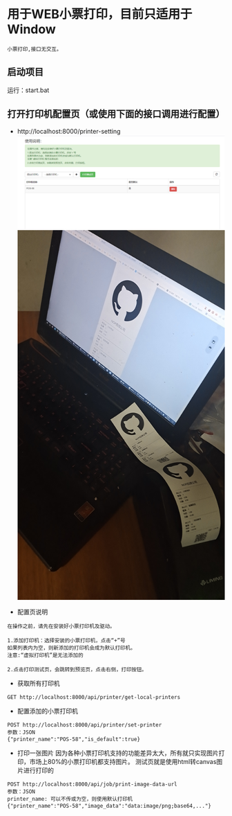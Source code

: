 # 用于WEB小票打印，目前只适用于Window
    小票打印,接口无交互。
## 启动项目
运行：start.bat

## 打开打印机配置页（或使用下面的接口调用进行配置）


- http://localhost:8000/printer-setting
![alt](./printer-setting.png)
![alt](./printer-test.jpg)

- 配置页说明
```
在操作之前，请先在安装好小票打印机及驱动。

1.添加打印机：选择安装的小票打印机，点击“+”号
如果列表内为空，则新添加的打印机会成为默认打印机。
注意:“虚拟打印机”是无法添加的

2.点击打印测试页，会跳转到预览页，点击右侧，打印按钮。
```


- 获取所有打印机
```
GET http://localhost:8000/api/printer/get-local-printers
```


- 配置添加的小票打印机
```$xslt
POST http://localhost:8000/api/printer/set-printer
参数：JSON
{"printer_name":"POS-58","is_default":true}
```


- 打印一张图片
因为各种小票打印机支持的功能差异太大，所有就只实现图片打印，市场上80%的小票打印机都支持图片。
测试页就是使用html转canvas图片进行打印的

```
POST http://localhost:8000/api/job/print-image-data-url
参数：JSON
printer_name: 可以不传或为空，则使用默认打印机
{"printer_name":"POS-58","image_data":"data:image/png;base64,..."}
```


